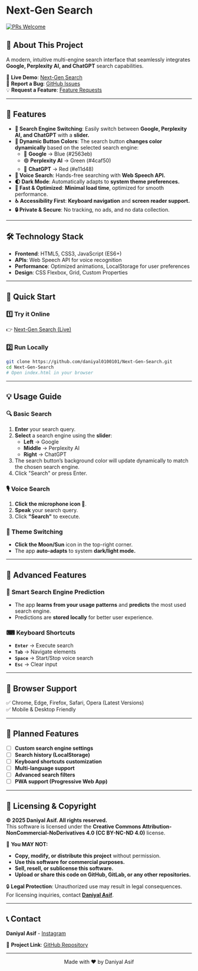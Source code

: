 # Next-Gen Search

[![PRs Welcome](https://img.shields.io/badge/PRs-welcome-brightgreen.svg)](CONTRIBUTING.md)

## 🚀 About This Project

A modern, intuitive multi-engine search interface that seamlessly integrates **Google, Perplexity AI, and ChatGPT** search capabilities.

🔗 **Live Demo**: [Next-Gen Search](https://daniyal0100101.github.io/Next-Gen-Search/)  
🐞 **Report a Bug**: [GitHub Issues](https://github.com/daniyal0100101/Next-Gen-Search/issues)  
💡 **Request a Feature**: [Feature Requests](https://github.com/daniyal0100101/Next-Gen-Search/issues)

---

## 🌟 Features

- **🔄 Search Engine Switching**: Easily switch between **Google, Perplexity AI, and ChatGPT** with a **slider.**
- **🎨 Dynamic Button Colors**: The search button **changes color dynamically** based on the selected search engine:
  - 🔵 **Google** → Blue (#2563eb)
  - 🟢 **Perplexity AI** → Green (#4caf50)
  - 🔴 **ChatGPT** → Red (#e11d48)
- **🎤 Voice Search**: Hands-free searching with **Web Speech API.**
- **🌓 Dark Mode**: Automatically adapts to **system theme preferences.**
- **🚀 Fast & Optimized**: **Minimal load time**, optimized for smooth performance.
- **♿ Accessibility First**: **Keyboard navigation** and **screen reader support.**
- **🔒 Private & Secure**: No tracking, no ads, and no data collection.

---

## 🛠️ Technology Stack

- **Frontend**: HTML5, CSS3, JavaScript (ES6+)
- **APIs**: Web Speech API for voice recognition
- **Performance**: Optimized animations, LocalStorage for user preferences
- **Design**: CSS Flexbox, Grid, Custom Properties

---

## 🚀 Quick Start

### 1️⃣ **Try it Online**
👉 [Next-Gen Search (Live)](https://daniyal0100101.github.io/Next-Gen-Search/)

### 2️⃣ **Run Locally**
```bash
git clone https://github.com/daniyal0100101/Next-Gen-Search.git
cd Next-Gen-Search
# Open index.html in your browser
```

---

## 💡 Usage Guide

### 🔍 Basic Search
1. **Enter** your search query.
2. **Select** a search engine using the **slider**:
   - **Left** → Google
   - **Middle** → Perplexity AI
   - **Right** → ChatGPT
3. The search button’s background color will update dynamically to match the chosen search engine.
4. Click "Search" or press Enter.

### 🎙️ Voice Search
1. **Click the microphone icon 🎤**.
2. **Speak** your search query.
3. Click **"Search"** to execute.

### 🌙 Theme Switching
- **Click the Moon/Sun** icon in the top-right corner.
- The app **auto-adapts** to system **dark/light mode.**

---

## 🔧 Advanced Features

### 🎯 **Smart Search Engine Prediction**
- The app **learns from your usage patterns** and **predicts** the most used search engine.
- Predictions are **stored locally** for better user experience.

### ⌨ **Keyboard Shortcuts**
- **`Enter`** → Execute search  
- **`Tab`** → Navigate elements  
- **`Space`** → Start/Stop voice search  
- **`Esc`** → Clear input  

---

## 📱 Browser Support

✅ Chrome, Edge, Firefox, Safari, Opera (Latest Versions)  
✅ Mobile & Desktop Friendly  

---

## 🚧 Planned Features
- [ ] **Custom search engine settings**
- [ ] **Search history (LocalStorage)**
- [ ] **Keyboard shortcuts customization**
- [ ] **Multi-language support**
- [ ] **Advanced search filters**
- [ ] **PWA support (Progressive Web App)**

---

## 🔐 Licensing & Copyright

**© 2025 Daniyal Asif. All rights reserved.**  
This software is licensed under the **Creative Commons Attribution-NonCommercial-NoDerivatives 4.0 (CC BY-NC-ND 4.0)** license.

🚨 **You MAY NOT:**
- **Copy, modify, or distribute this project** without permission.
- **Use this software for commercial purposes.**
- **Sell, resell, or sublicense this software.**
- **Upload or share this code on GitHub, GitLab, or any other repositories.**

🔒 **Legal Protection**: Unauthorized use may result in legal consequences.  
For licensing inquiries, contact **[Daniyal Asif](https://www.threads.net/@daniyal_asif_1477)**.

---

## 📞 Contact

**Daniyal Asif** - [Instagram](https://www.instagram.com/daniyal_asif_1477?igsh=MW5zam1neGl6N2JxMg==)  

📌 **Project Link**: [GitHub Repository](https://github.com/daniyal0100101/Next-Gen-Search)

---

<div align="center">
Made with ❤️ by Daniyal Asif
</div>